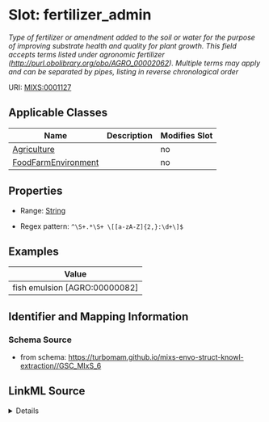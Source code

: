 # Slot: fertilizer_admin


_Type of fertilizer or amendment added to the soil or water for the purpose of improving substrate health and quality for plant growth. This field accepts terms listed under agronomic fertilizer (http://purl.obolibrary.org/obo/AGRO_00002062). Multiple terms may apply and can be separated by pipes, listing in reverse chronological order_



URI: [MIXS:0001127](https://w3id.org/mixs/0001127)



<!-- no inheritance hierarchy -->




## Applicable Classes

| Name | Description | Modifies Slot |
| --- | --- | --- |
[Agriculture](Agriculture.md) |  |  no  |
[FoodFarmEnvironment](FoodFarmEnvironment.md) |  |  no  |







## Properties

* Range: [String](String.md)

* Regex pattern: `^\S+.*\S+ \[[a-zA-Z]{2,}:\d+\]$`






## Examples

| Value |
| --- |
| fish emulsion [AGRO:00000082] |

## Identifier and Mapping Information







### Schema Source


* from schema: https://turbomam.github.io/mixs-envo-struct-knowl-extraction//GSC_MIxS_6




## LinkML Source

<details>
```yaml
name: fertilizer_admin
description: Type of fertilizer or amendment added to the soil or water for the purpose
  of improving substrate health and quality for plant growth. This field accepts terms
  listed under agronomic fertilizer (http://purl.obolibrary.org/obo/AGRO_00002062).
  Multiple terms may apply and can be separated by pipes, listing in reverse chronological
  order
title: fertilizer administration
notes:
- administration
examples:
- value: fish emulsion [AGRO:00000082]
from_schema: https://turbomam.github.io/mixs-envo-struct-knowl-extraction//GSC_MIxS_6
rank: 1000
slot_uri: MIXS:0001127
multivalued: false
alias: fertilizer_admin
domain_of:
- Agriculture
- FoodFarmEnvironment
range: string
required: false
recommended: false
pattern: ^\S+.*\S+ \[[a-zA-Z]{2,}:\d+\]$

```
</details>